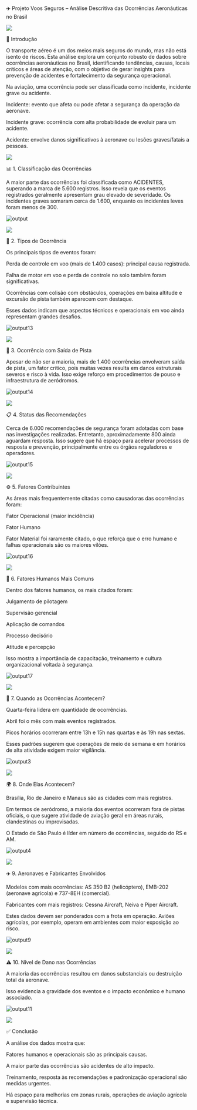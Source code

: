 ✈️ Projeto Voos Seguros – Análise Descritiva das Ocorrências Aeronáuticas no Brasil

<img src="https://user-images.githubusercontent.com/73097560/115834477-dbab4500-a447-11eb-908a-139a6edaec5c.gif">

🧭 Introdução

O transporte aéreo é um dos meios mais seguros do mundo, mas não está isento de riscos. Esta análise explora um conjunto robusto de dados sobre ocorrências aeronáuticas no Brasil, identificando tendências, causas, locais críticos e áreas de atenção, com o objetivo de gerar insights para prevenção de acidentes e fortalecimento da segurança operacional.

Na aviação, uma ocorrência pode ser classificada como incidente, incidente grave ou acidente.

Incidente: evento que afeta ou pode afetar a segurança da operação da aeronave.

Incidente grave: ocorrência com alta probabilidade de evoluir para um acidente.

Acidente: envolve danos significativos à aeronave ou lesões graves/fatais a pessoas.

<img src="https://user-images.githubusercontent.com/73097560/115834477-dbab4500-a447-11eb-908a-139a6edaec5c.gif">

📊 1. Classificação das Ocorrências

A maior parte das ocorrências foi classificada como ACIDENTES, superando a marca de 5.600 registros. Isso revela que os eventos registrados geralmente apresentam grau elevado de severidade. Os incidentes graves somaram cerca de 1.600, enquanto os incidentes leves foram menos de 300.

![output](https://github.com/user-attachments/assets/1089f132-909e-4db4-ac06-bb2cb4ed2fa4)

<img src="https://user-images.githubusercontent.com/73097560/115834477-dbab4500-a447-11eb-908a-139a6edaec5c.gif">

🚨 2. Tipos de Ocorrência

Os principais tipos de eventos foram:

Perda de controle em voo (mais de 1.400 casos): principal causa registrada.

Falha de motor em voo e perda de controle no solo também foram significativas.

Ocorrências com colisão com obstáculos, operações em baixa altitude e excursão de pista também aparecem com destaque.

Esses dados indicam que aspectos técnicos e operacionais em voo ainda representam grandes desafios.

![output13](https://github.com/user-attachments/assets/0fbf23e2-edea-439e-9444-c53d57bd4d21)

<img src="https://user-images.githubusercontent.com/73097560/115834477-dbab4500-a447-11eb-908a-139a6edaec5c.gif">

🛬 3. Ocorrência com Saída de Pista

Apesar de não ser a maioria, mais de 1.400 ocorrências envolveram saída de pista, um fator crítico, pois muitas vezes resulta em danos estruturais severos e risco à vida. Isso exige reforço em procedimentos de pouso e infraestrutura de aeródromos.

![output14](https://github.com/user-attachments/assets/094077b6-4406-46bb-9482-578e94cd9bcd)

<img src="https://user-images.githubusercontent.com/73097560/115834477-dbab4500-a447-11eb-908a-139a6edaec5c.gif">

📋 4. Status das Recomendações

Cerca de 6.000 recomendações de segurança foram adotadas com base nas investigações realizadas. Entretanto, aproximadamente 800 ainda aguardam resposta. Isso sugere que há espaço para acelerar processos de resposta e prevenção, principalmente entre os órgãos reguladores e operadores.

![output15](https://github.com/user-attachments/assets/e3641d34-7233-41e2-8988-2fb114b50cfc)

<img src="https://user-images.githubusercontent.com/73097560/115834477-dbab4500-a447-11eb-908a-139a6edaec5c.gif">

⚙️ 5. Fatores Contribuintes

As áreas mais frequentemente citadas como causadoras das ocorrências foram:

Fator Operacional (maior incidência)

Fator Humano

Fator Material foi raramente citado, o que reforça que o erro humano e falhas operacionais são os maiores vilões.

![output16](https://github.com/user-attachments/assets/d2e8059c-b4ab-4cf1-9b37-cfb9fadff14e)

<img src="https://user-images.githubusercontent.com/73097560/115834477-dbab4500-a447-11eb-908a-139a6edaec5c.gif">

🧠 6. Fatores Humanos Mais Comuns

Dentro dos fatores humanos, os mais citados foram:

Julgamento de pilotagem

Supervisão gerencial

Aplicação de comandos

Processo decisório

Atitude e percepção

Isso mostra a importância de capacitação, treinamento e cultura organizacional voltada à segurança.

![output17](https://github.com/user-attachments/assets/c935249b-e019-42e8-b047-8f494f17c6fc)

<img src="https://user-images.githubusercontent.com/73097560/115834477-dbab4500-a447-11eb-908a-139a6edaec5c.gif">

📅 7. Quando as Ocorrências Acontecem?

Quarta-feira lidera em quantidade de ocorrências.

Abril foi o mês com mais eventos registrados.

Picos horários ocorreram entre 13h e 15h nas quartas e às 19h nas sextas.

Esses padrões sugerem que operações de meio de semana e em horários de alta atividade exigem maior vigilância.

![output3](https://github.com/user-attachments/assets/269cb956-7255-45a5-946d-f41cd94d2447)

<img src="https://user-images.githubusercontent.com/73097560/115834477-dbab4500-a447-11eb-908a-139a6edaec5c.gif">

🌍 8. Onde Elas Acontecem?

Brasília, Rio de Janeiro e Manaus são as cidades com mais registros.

Em termos de aeródromo, a maioria dos eventos ocorreram fora de pistas oficiais, o que sugere atividade de aviação geral em áreas rurais, clandestinas ou improvisadas.

O Estado de São Paulo é líder em número de ocorrências, seguido do RS e AM.

![output4](https://github.com/user-attachments/assets/3848f86f-21e5-471c-83ba-bad3ab1e7b59)

<img src="https://user-images.githubusercontent.com/73097560/115834477-dbab4500-a447-11eb-908a-139a6edaec5c.gif">

✈️ 9. Aeronaves e Fabricantes Envolvidos

Modelos com mais ocorrências: AS 350 B2 (helicóptero), EMB-202 (aeronave agrícola) e 737-8EH (comercial).

Fabricantes com mais registros: Cessna Aircraft, Neiva e Piper Aircraft.

Estes dados devem ser ponderados com a frota em operação. Aviões agrícolas, por exemplo, operam em ambientes com maior exposição ao risco.

![output9](https://github.com/user-attachments/assets/34ce8e99-f707-4a2f-bc1a-ec700bfbc6e3)

<img src="https://user-images.githubusercontent.com/73097560/115834477-dbab4500-a447-11eb-908a-139a6edaec5c.gif">

⚠️ 10. Nível de Dano nas Ocorrências

A maioria das ocorrências resultou em danos substanciais ou destruição total da aeronave.

Isso evidencia a gravidade dos eventos e o impacto econômico e humano associado.

![output11](https://github.com/user-attachments/assets/ab1ec153-8aa4-4ba8-b1a9-ed376bd07ad4)

<img src="https://user-images.githubusercontent.com/73097560/115834477-dbab4500-a447-11eb-908a-139a6edaec5c.gif">

✅ Conclusão

A análise dos dados mostra que:

Fatores humanos e operacionais são as principais causas.

A maior parte das ocorrências são acidentes de alto impacto.

Treinamento, resposta às recomendações e padronização operacional são medidas urgentes.

Há espaço para melhorias em zonas rurais, operações de aviação agrícola e supervisão técnica.











